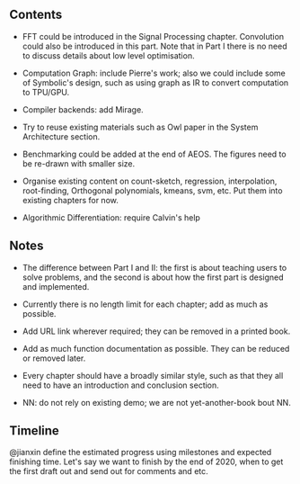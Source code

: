 ## Contents

- FFT could be introduced in the Signal Processing chapter. Convolution could also be introduced in this part. Note that in Part I there is no need to discuss details about low level optimisation.

- Computation Graph: include Pierre's work; also we could include some of Symbolic's design, such as using graph as IR to convert computation to TPU/GPU.

- Compiler backends: add Mirage.

- Try to reuse existing materials such as Owl paper in the System Architecture section.

- Benchmarking could be added at the end of AEOS. The figures need to be re-drawn with smaller size. 

- Organise existing content on count-sketch, regression, interpolation, root-finding, Orthogonal polynomials, kmeans, svm, etc. Put them into existing chapters for now. 

- Algorithmic Differentiation: require Calvin's help


## Notes

- The difference between Part I and II: the first is about teaching users to solve problems, and the second is about how the first part is designed and implemented.

- Currently there is no length limit for each chapter; add as much as possible.

- Add URL link wherever required; they can be removed in a printed book. 

- Add as much function documentation as possible. They can be reduced or removed later.

- Every chapter should have a broadly similar style, such as that they all need to have an introduction and conclusion section. 

- NN: do not rely on existing demo; we are not yet-another-book bout NN. 


## Timeline

@jianxin define the estimated progress using milestones and expected finishing time. Let's say we want to finish by the end of 2020, when to get the first draft out and send out for comments and etc.